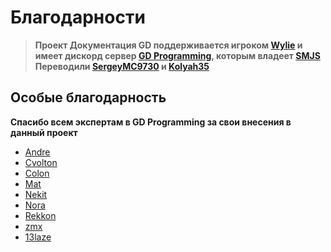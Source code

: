 # Благодарности

> **Проект Документация GD поддерживается игроком [Wylie](https://github.com/Wyliemaster) и имеет дискорд сервер [GD Programming](https://discord.gg/gd-programming-646101505417674758), которым владеет [SMJS](https://github.com/SMJSGaming)** <br>
> **Переводили [SergeyMC9730](https://github.com/SergeyMC9730) и [Kolyah35](https://github.com/Kolyah35)**

## Особые благодарность

**Спасибо всем экспертам в GD Programming за свои внесения в данный проект**
- [Andre](https://github.com/AndreNIH)
- [Cvolton](https://github.com/Cvolton)
- [Colon](https://github.com/GDColon)
- [Mat](https://github.com/matcool)
- [Nekit](https://github.com/nekitdev)
- [Nora](https://github.com/naoei)
- [Rekkon](https://github.com/Rekkonnect)
- [zmx](https://github.com/qimiko)
- [13laze](https://github.com/KiFilterFiberContext)










